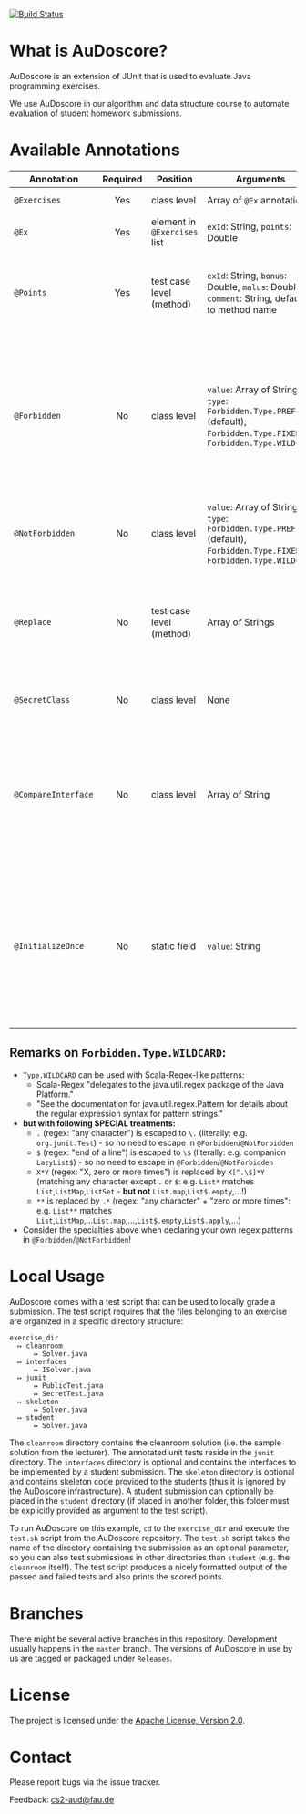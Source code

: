[![Build Status](https://travis-ci.org/FAU-Inf2/AuDoscore.svg?branch=master)](https://travis-ci.org/FAU-Inf2/AuDoscore)

What is AuDoscore?
=======
AuDoscore is an extension of JUnit that is used to evaluate Java programming exercises.

We use AuDoscore in our algorithm and data structure course to automate evaluation of student homework submissions.

Available Annotations
=======

| Annotation          | Required | Position                     | Arguments                                                                                                                  | Semantics                                                                                                                                                                                                                                                                                                                              |
|---------------------|:--------:|------------------------------|----------------------------------------------------------------------------------------------------------------------------|----------------------------------------------------------------------------------------------------------------------------------------------------------------------------------------------------------------------------------------------------------------------------------------------------------------------------------------|
| `@Exercises`        |   Yes    | class level                  | Array of `@Ex` annotations                                                                                                 | contains a list of `@Ex` annotations; see `@Ex`                                                                                                                                                                                                                                                                                        |
| `@Ex`               |   Yes    | element in `@Exercises` list | `exId`: String, `points`: Double                                                                                           | for every (sub)exercise, create an `@Ex` annotation with unique `exID`                                                                                                                                                                                                                                                                 |
| `@Points`           |   Yes    | test case level (method)     | `exId`: String, `bonus`: Double, `malus`: Double, `comment`: String, defaults to method name                               | Student earns `bonus` / sum(`bonus`) * `Ex.points` points for passing this test case. Student looses `malus` / sum(`bonus`) * `Ex.points` points for *not* passing this test case.                                                                                                                                                     |
| `@Forbidden`        |    No    | class level                  | `value`: Array of Strings, `type`: `Forbidden.Type.PREFIX` (default), `Forbidden.Type.FIXED`, or `Forbidden.Type.WILDCARD` | Arguments specify forbidden classes/methods/etc., depending on the `type`. `PREFIX`: Arguments are interpreted as prefix to forbidden elements. `FIXED`: Arguments are exactly the forbidden elements. `WILDCARD`: Arguments are interpreted regex-like (see remarks below!). See also `@NotForbidden`.                                |
| `@NotForbidden`     |    No    | class level                  | `value`: Array of Strings, `type`: `Forbidden.Type.PREFIX` (default), `Forbidden.Type.FIXED`, or `Forbidden.Type.WILDCARD` | Arguments specify allowed classes/methods/etc., these take precedence over `@Forbidden`. See also `@Forbidden`.                                                                                                                                                                                                                        |
| `@Replace`          |    No    | test case level (method)     | Array of Strings                                                                                                           | Strings refer to methods in the student's code. For this test case, all methods mentioned in the `@Replace` annotation will be replaced with their cleanroom counterparts. Note: `@Replace` can only be used in secret tests!                                                                                                          |
| `@SecretClass`      |    No    | class level                  | None                                                                                                                       | Marks a test class to be secret. Results will not be shown to students before the submission deadline.                                                                                                                                                                                                                                 |
| `@CompareInterface` |    No    | class level                  | Array of String                                                                                                            | Checks if methods and fields of students have the same signature as their cleanroom counterparts. Possible Strings: "Classname.Methodname, "Classname.Fieldname", "Classname". If only the Classname is given all public methods/fields are checked.                                                                                   |
| `@InitializeOnce`   |    No    | static field                 | `value`: String                                                                                                            | At first execution, the method given as `value` is called and its result is stored in a temporary file. At subsequent executions, the annotated attribute is initialized using the precomputed result from the file. Note: `@InitializeOnce` can only be used in secret tests and the result of the given method must be serializable! |

Remarks on `Forbidden.Type.WILDCARD`:
-----
- `Type.WILDCARD` can be used with Scala-Regex-like patterns:
  - Scala-Regex "delegates to the java.util.regex package of the Java Platform."
  - "See the documentation for java.util.regex.Pattern for details about the regular expression syntax for pattern strings."
- **but with following SPECIAL treatments:**
  - `.` (regex: "any character") is escaped to `\.` (literally: e.g. `org.junit.Test`) - so no need to escape in `@Forbidden`/`@NotForbidden`
  - `$` (regex: "end of a line") is escaped to `\$` (literally: e.g. companion `LazyList$`) - so no need to escape in `@Forbidden`/`@NotForbidden`
  - `X*Y` (regex: "X, zero or more times") is replaced by `X[^.\$]*Y` (matching any character except `.` or `$`: e.g. `List*` matches `List`,`ListMap`,`ListSet` - **but not** `List.map`,`List$.empty`,...!)
  + `**` is replaced by `.*` (regex: "any character" + "zero or more times": e.g. `List**` matches `List`,`ListMap`,...`List.map`,...,`List$.empty`,`List$.apply`,...)
- Consider the specialties above when declaring your own regex patterns in `@Forbidden`/`@NotForbidden`!


Local Usage
=======

AuDoscore comes with a test script that can be used to locally grade a submission.
The test script requires that the files belonging to an exercise are organized in a specific directory structure:

```
exercise_dir
  ↦ cleanroom
      ↦ Solver.java
  ↦ interfaces
      ↦ ISolver.java
  ↦ junit
      ↦ PublicTest.java
      ↦ SecretTest.java
  ↦ skeleton
      ↦ Solver.java
  ↦ student
      ↦ Solver.java
```

The `cleanroom` directory contains the cleanroom solution (i.e. the sample solution from the lecturer).
The annotated unit tests reside in the `junit` directory.
The `interfaces` directory is optional and contains the interfaces to be implemented by a student submission.
The `skeleton` directory is optional and contains skeleton code provided to the students
(thus it is ignored by the AuDoscore infrastructure).
A student submission can optionally be placed in the `student` directory
(if placed in another folder, this folder must be explicitly provided as argument to the test script).

To run AuDoscore on this example, `cd` to the `exercise_dir` and execute the `test.sh` script from the AuDoscore repository.
The `test.sh` script takes the name of the directory containing the submission as an optional parameter,
so you can also test submissions in other directories than `student` (e.g. the `cleanroom` itself).
The test script produces a nicely formatted output of the passed and failed tests and also prints the scored points.

Branches
=======

There might be several active branches in this repository.
Development usually happens in the `master` branch.
The versions of AuDoscore in use by us are tagged or packaged under `Releases`.

License
=======

The project is licensed under the [Apache License, Version 2.0](http://www.apache.org/licenses/LICENSE-2.0).

Contact
=======

Please report bugs via the issue tracker.

Feedback: [cs2-aud@fau.de](mailto:cs2-aud@fau.de)
